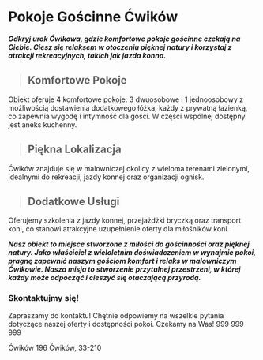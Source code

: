 # Pokoje Gościnne Ćwików



***Odkryj urok Ćwikowa, gdzie komfortowe pokoje gościnne czekają na Ciebie. 
Ciesz się relaksem w otoczeniu pięknej natury i korzystaj z atrakcji rekreacyjnych, 
takich jak jazda konna.***


> ## Komfortowe Pokoje
Obiekt oferuje 4 komfortowe pokoje: 3 dwuosobowe i 1 jednoosobowy z możliwością dostawienia dodatkowego łóżka, każdy z prywatną łazienką, co zapewnia wygodę
 i intymność dla gości. W części wspólnej dostępny jest aneks kuchenny.

> ## Piękna Lokalizacja
Ćwików znajduje się w malowniczej okolicy z wieloma terenami zielonymi, idealnymi do rekreacji, jazdy konnej oraz organizacji ognisk.

> ## Dodatkowe Usługi

Oferujemy szkolenia z jazdy konnej, przejażdżki bryczką oraz transport koni, co stanowi atrakcyjne uzupełnienie oferty dla miłośników koni.




***Nasz obiekt to miejsce stworzone z miłości do gościnności oraz pięknej natury. 
Jako właściciel z wieloletnim doświadczeniem w wynajmie pokoi, pragnę zapewnić naszym gościom komfort i relaks w malowniczym Ćwikowie. 
Nasza misja to stworzenie przytulnej przestrzeni, w której każdy może odpocząć i cieszyć się otaczającą przyrodą.***




   ### Skontaktujmy się!
Zapraszamy do kontaktu! Chętnie odpowiemy na wszelkie pytania dotyczące naszej oferty i dostępności pokoi. Czekamy na Was!
999 999 999




Ćwików 196
Ćwików, 33-210
